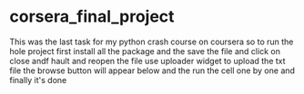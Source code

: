 # corsera_final_project
This was the last task for my python crash course on coursera
 so to run the hole project first install all the package
 and the save the file and click on close andf hault and reopen the file
 use uploader widget to upload the txt file the browse button will appear below
 and the run the cell one by one
 and finally it's done
